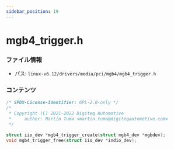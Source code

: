 ```yaml
---
sidebar_position: 19
---
```

# mgb4_trigger.h

### ファイル情報

- パス: `linux-v6.12/drivers/media/pci/mgb4/mgb4_trigger.h`

### コンテンツ

```h
/* SPDX-License-Identifier: GPL-2.0-only */
/*
 * Copyright (C) 2021-2022 Digiteq Automotive
 *     author: Martin Tuma <martin.tuma@digiteqautomotive.com>
 */

struct iio_dev *mgb4_trigger_create(struct mgb4_dev *mgbdev);
void mgb4_trigger_free(struct iio_dev *indio_dev);

```
